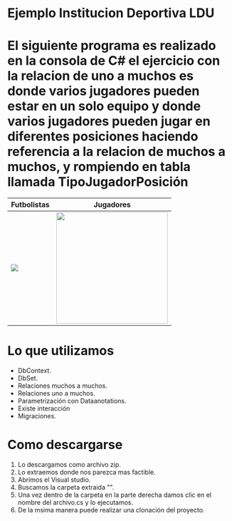 # Ejemplo Institucion Deportiva LDU

<h1>El siguiente programa   es realizado en la consola de   C#  el ejercicio con la relacion de uno a muchos es donde  varios jugadores pueden estar  en un solo  equipo  y  donde varios jugadores pueden jugar en diferentes posiciones haciendo referencia a la relacion de muchos a muchos, y rompiendo en tabla  llamada TipoJugadorPosición</h1>


| Futbolistas | Jugadores |
| ------------ | ------------- |
| <img src="https://i.pinimg.com/736x/69/20/64/692064981d3fb4135b010af521384dfd.jpg"> | <img src="http://www.nkfu.com/wp-content/uploads/2011/05/futbol1.jpg" width="250"> |

 # Lo que utilizamos 
   <ul>  
<li>DbContext.</li> 
  <li>DbSet.</li> 
<li> Relaciones muchos a muchos.</li> 
<li>Relaciones uno a muchos.</li> 
<li>Parametrización con Dataanotations.</li> 
<li>Existe interacción</li> 
<li>Migraciones.</li> 
   
  </ul> 
 
 # Como descargarse
 
 <ol> 
<li> Lo descargamos como archivo zip.</li> 
<li>Lo extraemos donde nos parezca mas factible.</li> 
<li>Abrimos el Visual studio.</li> 
<li>Buscamos la carpeta extraida "".</li> 
<li>Una vez dentro de la carpeta en la parte derecha damos clic en el nombre del archivo.cs y lo ejecutamos.</li> 
<li>De la msima manera puede realizar una clonación  del proyecto.</li> 
  </ol> 
